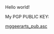 Hello world!

My PGP PUBLIC KEY:

[mggeerarts_pub.asc](https://mggeerarts.github.io/mggeerarts_pub.asc "download")
